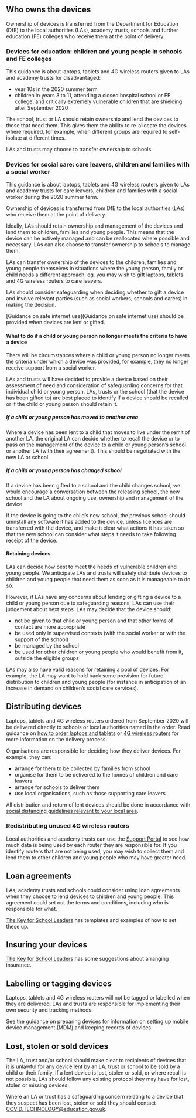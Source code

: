 ## Who owns the devices

Ownership of devices is transferred from the Department for Education (DfE) to the local authorities (LAs), academy trusts, schools and further education (FE) colleges who receive them at the point of delivery.

### Devices for education: children and young people in schools and FE colleges

<div class="app-card govuk-!-margin-bottom-4">
  <p class="govuk-body">
    This guidance is about laptops, tablets and 4G wireless routers given to LAs and academy trusts for disadvantaged:
  </p>
  <ul class="govuk-list govuk-list--bullet govuk-!-margin-bottom-0">
    <li>year 10s in the 2020 summer term</li>
    <li>children in years 3 to 11, attending a closed hospital school or FE college, and critically extremely vulnerable children that are shielding after September 2020</li>
  </ul>
</div>

The school, trust or LA should retain ownership and lend the devices to those that need them. This gives them the ability to re-allocate the devices where required, for example, when different groups are required to self-isolate at different times.

LAs and trusts may choose to transfer ownership to schools.

### Devices for social care: care leavers, children and families with a social worker

<div class="app-card govuk-!-margin-bottom-4">
  <p class="govuk-body govuk-!-margin-bottom-0">
    This guidance is about laptops, tablets and 4G wireless routers given to LAs and academy trusts for care leavers, children and families with a social worker during the 2020 summer term.
  </p>
</div>

Ownership of devices is transferred from DfE to the local authorities (LAs) who receive them at the point of delivery.

Ideally, LAs should retain ownership and management of the devices and lend them to children, families and young people. This means that the device can be actively managed and can be reallocated where possible and necessary. LAs can also choose to transfer ownership to schools to manage them.

LAs can transfer ownership of the devices to the children, families and young people themselves in situations where the young person, family or child needs a different approach, eg. you may wish to gift laptops, tablets and 4G wireless routers to care leavers.

LAs should consider safeguarding when deciding whether to gift a device and involve relevant parties (such as social workers, schools and carers) in making the decision.

[Guidance on safe internet use](Guidance on safe internet use) should be provided when devices are lent or gifted.

#### What to do if a child or young person no longer meets the criteria to have a device

There will be circumstances where a child or young person no longer meets the criteria under which a device was provided, for example, they no longer receive support from a social worker.

LAs and trusts will have decided to provide a device based on their assessment of need and consideration of safeguarding concerns for that individual child or young person. LAs, trusts or the school (that the device has been gifted to) are best placed to identify if a device should be recalled or if the child or young person should retain it.

##### If a child or young person has moved to another area

Where a device has been lent to a child that moves to live under the remit of another LA, the original LA can decide whether to recall the device or to pass on the management of the device to a child or young person’s school or another LA (with their agreement). This should be negotiated with the new LA or school.

##### If a child or young person has changed school

If a device has been gifted to a school and the child changes school, we would encourage a conversation between the releasing school, the new school and the LA about ongoing use, ownership and management of the device.  

If the device is going to the child’s new school, the previous school should uninstall any software it has added to the device, unless licences are transferred with the device, and make it clear what actions it has taken so that the new school can consider what steps it needs to take following receipt of the device.  

#### Retaining devices

LAs can decide how best to meet the needs of vulnerable children and young people. We anticipate LAs and trusts will safely distribute devices to children and young people that need them as soon as it is manageable to do so.


However, if LAs have any concerns about lending or gifting a device to a child or young person due to safeguarding reasons, LAs can use their judgement about next steps. LAs may decide that the device should:

* not be given to that child or young person and that other forms of contact are more appropriate
* be used only in supervised contexts (with the social worker or with the support of the school)
* be managed by the school
* be used for other children or young people who would benefit from it, outside the eligible groups

LAs may also have valid reasons for retaining a pool of devices. For example, the LA may want to hold back some provision for future distribution to children and young people (for instance in anticipation of an increase in demand on children’s social care services).

## Distributing devices

Laptops, tablets and 4G wireless routers ordered from September 2020 will be delivered directly to schools or local authorities named in the order. Read guidance on [how to order laptops and tablets](/devices/how-to-order) or [4G wireless routers](/how-to-request-4g-wireless-routers) for more information on the delivery process. 

Organisations are responsible for deciding how they deliver devices. For example, they can:

* arrange for them to be collected by families from school
* organise for them to be delivered to the homes of children and care leavers
* arrange for schools to deliver them
* use local organisations, such as those supporting care leavers

All distribution and return of lent devices should be done in accordance with [social distancing guidelines relevant to your local area](https://www.gov.uk/government/collections/local-restrictions-areas-with-an-outbreak-of-coronavirus-covid-19).

### Redistributing unused 4G wireless routers

Local authorities and academy trusts can use the [Support Portal](https://computacenterprod.service-now.com/dfe) to see how much data is being used by each router they are responsible for. If you identify routers that are not being used, you may wish to collect them and lend them to other children and young people who may have greater need.


## Loan agreements

LAs, academy trusts and schools could consider using loan agreements when they choose to lend devices to children and young people. This agreement could set out the terms and conditions, including who is responsible for what.

[The Key for School Leaders](https://covid19.thekeysupport.com/covid-19/deliver-remote-learning/make-tech-work-you/loaning-it-equipment-pupils-and-staff/#section-1) has templates and examples of how to set these up.

## Insuring your devices

[The Key for School Leaders](https://covid19.thekeysupport.com/covid-19/deliver-remote-learning/make-tech-work-you/loaning-it-equipment-pupils-and-staff/?marker=full-search-q-loan%20agreement-result-1) has some suggestions about arranging insurance.

## Labelling or tagging devices

Laptops, tablets and 4G wireless routers will not be tagged or labelled when they are delivered. LAs and trusts are responsible for implementing their own security and tracking methods.

See the [guidance on preparing devices](/devices/preparing-chromebooks) for information on setting up mobile device management (MDM) and keeping records of devices.

## Lost, stolen or sold devices

The LA, trust and/or school should make clear to recipients of devices that it is unlawful for any device lent by an LA, trust or school to be sold by a child or their family. If a lent device is lost, stolen or sold, or where recall is not possible, LAs should follow any existing protocol they may have for lost, stolen or missing devices.

Where an LA or trust has a safeguarding concern relating to a device that they suspect has been lost, stolen or sold they should contact [COVID.TECHNOLOGY@education.gov.uk](covid.technology@education.gov.uk).
